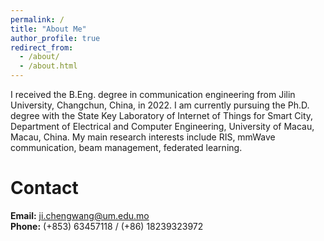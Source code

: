 ```yaml
---
permalink: /
title: "About Me"
author_profile: true
redirect_from: 
  - /about/
  - /about.html
---
```


I received the B.Eng. degree in communication engineering from Jilin University, Changchun, China, in 2022. I am currently pursuing the Ph.D. degree with the State Key Laboratory of Internet of Things for Smart City, Department of Electrical and Computer Engineering, University of Macau, Macau, China. My main research interests include RIS, mmWave communication, beam management, federated learning.

Contact
======
**Email:** ji.chengwang@um.edu.mo  
**Phone:** (+853) 63457118 / (+86) 18239323972 


<script type="text/javascript" id="clustrmaps" src="//clustrmaps.com/map_v2.js?d=Re8rPk_j62YDfKrV5safqT48yKFthB4wzSlODLt0qWM&cl=ffffff&w=a"></script>
